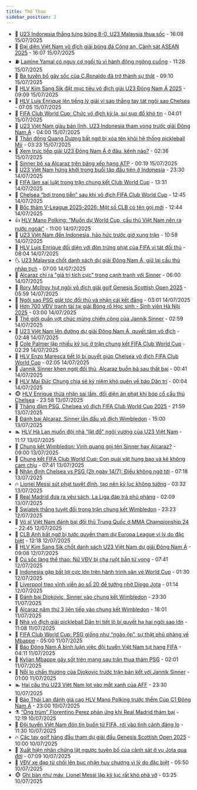 ```yaml
---
title: Thể Thao
sidebar_position: 2
---
```


<!-- dantri-the-thao:START -->
- 🎡 [U23 Indonesia thắng tưng bừng 8-0, U23 Malaysia thua sốc](https://dantri.com.vn/the-thao/u23-indonesia-thang-tung-bung-8-0-u23-malaysia-thua-soc-20250715230834708.htm) - 16:08 15/07/2025
- 💯 [Đại diện Việt Nam vô địch giải bóng đá Công an, Cảnh sát ASEAN 2025](https://dantri.com.vn/the-thao/dai-dien-viet-nam-vo-dich-giai-bong-da-cong-an-canh-sat-asean-2025-20250715235909077.htm) - 16:07 15/07/2025
- ⛽️ [Lamine Yamal có nguy cơ ngồi tù vì hành động ngông cuồng](https://dantri.com.vn/the-thao/lamine-yamal-co-nguy-co-ngoi-tu-vi-hanh-dong-ngong-cuong-20250715122901710.htm) - 11:28 15/07/2025
- 💃 [Ba tuyên bố gây sốc của C.Ronaldo đã trở thành sự thật](https://dantri.com.vn/the-thao/ba-tuyen-bo-gay-soc-cua-cronaldo-da-tro-thanh-su-that-20250715124542610.htm) - 09:10 15/07/2025
- 🌈 [HLV Kim Sang Sik đặt mục tiêu vô địch giải U23 Đông Nam Á 2025](https://dantri.com.vn/the-thao/hlv-kim-sang-sik-dat-muc-tieu-vo-dich-giai-u23-dong-nam-a-2025-20250715160913828.htm) - 09:09 15/07/2025
- 🦅 [HLV Luis Enrique lên tiếng lý giải vì sao thẳng tay tát ngôi sao Chelsea](https://dantri.com.vn/the-thao/hlv-luis-enrique-len-tieng-ly-giai-vi-sao-thang-tay-tat-ngoi-sao-chelsea-20250715120549302.htm) - 07:05 15/07/2025
- 🌝 [FIFA Club World Cup: Chức vô địch kỳ lạ, sự sụp đổ khó tin](https://dantri.com.vn/the-thao/fifa-club-world-cup-chuc-vo-dich-ky-la-su-sup-do-kho-tin-20250715013043549.htm) - 04:01 15/07/2025
- 🚀 [U23 Việt Nam giàu bản lĩnh, U23 Indonesia tham vọng trước giải Đông Nam Á](https://dantri.com.vn/the-thao/u23-viet-nam-giau-ban-linh-u23-indonesia-tham-vong-truoc-giai-dong-nam-a-20250715102700086.htm) - 04:00 15/07/2025
- 🎉 [Thần đồng Quang Dương bất ngờ bị xóa tên khỏi hệ thống pickleball Mỹ](https://dantri.com.vn/the-thao/than-dong-quang-duong-bat-ngo-bi-xoa-ten-khoi-he-thong-pickleball-my-20250715102252732.htm) - 03:23 15/07/2025
- 📝 [Xem trực tiếp giải U23 Đông Nam Á ở đâu, kênh nào?](https://dantri.com.vn/the-thao/xem-truc-tiep-giai-u23-dong-nam-a-o-dau-kenh-nao-20250715093643461.htm) - 02:36 15/07/2025
- 🦄 [Sinner bỏ xa Alcaraz trên bảng xếp hạng ATP](https://dantri.com.vn/the-thao/sinner-bo-xa-alcaraz-tren-bang-xep-hang-atp-20250715071653174.htm) - 00:19 15/07/2025
- 🎉 [U23 Việt Nam hứng khởi trong buổi tập đầu tiên ở Indonesia](https://dantri.com.vn/the-thao/u23-viet-nam-hung-khoi-trong-buoi-tap-dau-tien-o-indonesia-20250715062918348.htm) - 23:30 14/07/2025
- 💼 [FIFA làm sai luật trong trận chung kết Club World Cup](https://dantri.com.vn/the-thao/fifa-lam-sai-luat-trong-tran-chung-ket-club-world-cup-20250714203102658.htm) - 13:31 14/07/2025
- 🤡 [Chelsea “bơi trong tiền” sau khi vô địch FIFA Club World Cup](https://dantri.com.vn/the-thao/chelsea-boi-trong-tien-sau-khi-vo-dich-fifa-club-world-cup-20250714184455875.htm) - 12:45 14/07/2025
- 🦆 [Bốc thăm V-League 2025-2026: Một số CLB có tên gọi mới](https://dantri.com.vn/the-thao/boc-tham-v-league-2025-2026-mot-so-clb-co-ten-goi-moi-20250714192208353.htm) - 12:44 14/07/2025
- 👍 [HLV Mano Polking: “Muốn dự World Cup, cầu thủ Việt Nam nên ra nước ngoài”](https://dantri.com.vn/the-thao/hlv-mano-polking-muon-du-world-cup-cau-thu-viet-nam-nen-ra-nuoc-ngoai-20250714143752303.htm) - 11:00 14/07/2025
- 💼 [U23 Việt Nam đến Indonesia, háo hức trước giờ xung trận](https://dantri.com.vn/the-thao/u23-viet-nam-den-indonesia-hao-huc-truoc-gio-xung-tran-20250714174255388.htm) - 10:58 14/07/2025
- 🦒 [HLV Luis Enrique đối diện với đòn trừng phạt của FIFA vì tát đối thủ](https://dantri.com.vn/the-thao/hlv-luis-enrique-doi-dien-voi-don-trung-phat-cua-fifa-vi-tat-doi-thu-20250714145651919.htm) - 08:04 14/07/2025
- 🌜 [U23 Malaysia chốt danh sách dự giải Đông Nam Á, giữ lại cầu thủ nhập tịch](https://dantri.com.vn/the-thao/u23-malaysia-chot-danh-sach-du-giai-dong-nam-a-giu-lai-cau-thu-nhap-tich-20250714100153011.htm) - 07:00 14/07/2025
- 🦆 [Alcaraz chỉ ra &quot;giá trị tích cực&quot; trong cạnh tranh với Sinner](https://dantri.com.vn/the-thao/alcaraz-chi-ra-gia-tri-tich-cuc-trong-canh-tranh-voi-sinner-20250714085424272.htm) - 06:00 14/07/2025
- 💪 [Rory McIlroy hụt ngôi vô địch giải golf Genesis Scottish Open 2025](https://dantri.com.vn/the-thao/rory-mcilroy-hut-ngoi-vo-dich-giai-golf-genesis-scottish-open-2025-20250714145532205.htm) - 05:59 14/07/2025
- 🧠 [Ngôi sao PSG giật tóc đối thủ và nhận cái kết đắng](https://dantri.com.vn/the-thao/ngoi-sao-psg-giat-toc-doi-thu-va-nhan-cai-ket-dang-20250714095507511.htm) - 03:01 14/07/2025
- 🦄 [Hơn 700 VĐV tranh tài tại giải Bóng rổ Học sinh - Sinh viên Hà Nội 2025](https://dantri.com.vn/the-thao/hon-700-vdv-tranh-tai-tai-giai-bong-ro-hoc-sinh-sinh-vien-ha-noi-2025-20250714151339566.htm) - 03:00 14/07/2025
- 🥸 [Thế giới quần vợt chúc mừng chiến công của Jannik Sinner](https://dantri.com.vn/the-thao/the-gioi-quan-vot-chuc-mung-chien-cong-cua-jannik-sinner-20250714095825200.htm) - 02:59 14/07/2025
- 🤠 [U23 Việt Nam lên đường dự giải Đông Nam Á, quyết tâm vô địch](https://dantri.com.vn/the-thao/u23-viet-nam-len-duong-du-giai-dong-nam-a-quyet-tam-vo-dich-20250714094251118.htm) - 02:48 14/07/2025
- 👺 [Cole Palmer lập nhiều kỷ lục ở trận chung kết FIFA Club World Cup](https://dantri.com.vn/the-thao/cole-palmer-lap-nhieu-ky-luc-o-tran-chung-ket-fifa-club-world-cup-20250714091731095.htm) - 02:29 14/07/2025
- 📝 [HLV Enzo Maresca tiết lộ bí quyết giúp Chelsea vô địch FIFA Club World Cup](https://dantri.com.vn/the-thao/hlv-enzo-maresca-tiet-lo-bi-quyet-giup-chelsea-vo-dich-fifa-club-world-cup-20250714080304526.htm) - 02:05 14/07/2025
- 🦆 [Jannik Sinner khen ngợi đối thủ, Alcaraz buồn bã sau thất bại](https://dantri.com.vn/the-thao/jannik-sinner-khen-ngoi-doi-thu-alcaraz-buon-ba-sau-that-bai-20250714073922437.htm) - 00:41 14/07/2025
- 🥳 [HLV Mai Đức Chung chia sẻ kỷ niệm khó quên về báo Dân trí](https://dantri.com.vn/the-thao/hlv-mai-duc-chung-chia-se-ky-niem-kho-quen-ve-bao-dan-tri-20250613010611502.htm) - 00:04 14/07/2025
- 🐵 [HLV Enrique thừa nhận sai lầm, đối diện án phạt khi bóp cổ cầu thủ Chelsea](https://dantri.com.vn/the-thao/hlv-enrique-thua-nhan-sai-lam-doi-dien-an-phat-khi-bop-co-cau-thu-chelsea-20250714065559645.htm) - 23:58 13/07/2025
- 🤩 [Thắng đậm PSG, Chelsea vô địch FIFA Club World Cup 2025](https://dantri.com.vn/the-thao/thang-dam-psg-chelsea-vo-dich-fifa-club-world-cup-2025-20250714050828173.htm) - 21:59 13/07/2025
- 🤠 [Đánh bại Alcaraz, Sinner lần đầu vô địch Wimbledon](https://dantri.com.vn/the-thao/danh-bai-alcaraz-sinner-lan-dau-vo-dich-wimbledon-20250713220020223.htm) - 15:00 13/07/2025
- 🏊 [HLV Hà Lan muốn đội nhà “lật đổ” ngôi vương của U23 Việt Nam](https://dantri.com.vn/the-thao/hlv-ha-lan-muon-doi-nha-lat-do-ngoi-vuong-cua-u23-viet-nam-20250713181702008.htm) - 11:17 13/07/2025
- 🗽 [Chung kết Wimbledon: Vinh quang gọi tên Sinner hay Alcaraz?](https://dantri.com.vn/the-thao/chung-ket-wimbledon-vinh-quang-goi-ten-sinner-hay-alcaraz-20250713081628868.htm) - 09:00 13/07/2025
- 🚀 [Chung kết FIFA Club World Cup: Con quái vật hung bạo và kẻ không cam chịu](https://dantri.com.vn/the-thao/chung-ket-fifa-club-world-cup-con-quai-vat-hung-bao-va-ke-khong-cam-chiu-20250713011651622.htm) - 07:41 13/07/2025
- 🎉 [Nhận định Chelsea vs PSG &lpar;2h ngày 14/7&rpar;: Điều không ngờ tới](https://dantri.com.vn/the-thao/nhan-dinh-chelsea-vs-psg-2h-ngay-147-dieu-khong-ngo-toi-20250713141802357.htm) - 07:18 13/07/2025
- 🔥 [Lionel Messi sút phạt tuyệt đỉnh, tạo nên kỷ lục không tưởng](https://dantri.com.vn/the-thao/lionel-messi-sut-phat-tuyet-dinh-tao-nen-ky-luc-khong-tuong-20250713103155893.htm) - 03:32 13/07/2025
- 🎉 [Real Madrid đưa ra yêu sách, La Liga đáp trả phũ phàng](https://dantri.com.vn/the-thao/real-madrid-dua-ra-yeu-sach-la-liga-dap-tra-phu-phang-20250713090920025.htm) - 02:09 13/07/2025
- 🎡 [Swiatek thắng tuyệt đối trong trận chung kết Wimbledon](https://dantri.com.vn/the-thao/swiatek-thang-tuyet-doi-trong-tran-chung-ket-wimbledon-20250713062255816.htm) - 23:23 12/07/2025
- 🐻 [Võ sĩ Việt Nam đánh bại đối thủ Trung Quốc ở MMA Championship 24](https://dantri.com.vn/the-thao/vo-si-viet-nam-danh-bai-doi-thu-trung-quoc-o-mma-championship-24-20250713064602228.htm) - 22:45 12/07/2025
- 🌊 [CLB Anh bất ngờ bị tước quyền tham dự Europa League vì lý do đặc biệt](https://dantri.com.vn/the-thao/clb-anh-bat-ngo-bi-tuoc-quyen-tham-du-europa-league-vi-ly-do-dac-biet-20250712151716239.htm) - 12:18 12/07/2025
- 💃 [HLV Kim Sang Sik chốt danh sách U23 Việt Nam dự giải Đông Nam Á](https://dantri.com.vn/the-thao/hlv-kim-sang-sik-chot-danh-sach-u23-viet-nam-du-giai-dong-nam-a-20250712160602381.htm) - 09:08 12/07/2025
- 🤔 [Cú sốc làng thể thao: Nữ VĐV bị cha ruột bắn tử vong](https://dantri.com.vn/the-thao/cu-soc-lang-the-thao-nu-vdv-bi-cha-ruot-ban-tu-vong-20250712144131500.htm) - 07:41 12/07/2025
- 🤭 [Indonesia gặp bất lợi cực lớn trên hành trình săn vé World Cup](https://dantri.com.vn/the-thao/indonesia-gap-bat-loi-cuc-lon-tren-hanh-trinh-san-ve-world-cup-20250712083016439.htm) - 01:30 12/07/2025
- 👹 [Liverpool treo vĩnh viễn áo số 20 để tưởng nhớ Diogo Jota](https://dantri.com.vn/the-thao/liverpool-treo-vinh-vien-ao-so-20-de-tuong-nho-diogo-jota-20250712081429886.htm) - 01:14 12/07/2025
- 🗽 [Đánh bại Djokovic, Sinner vào chung kết Wimbledon](https://dantri.com.vn/the-thao/danh-bai-djokovic-sinner-vao-chung-ket-wimbledon-20250712062733749.htm) - 23:30 11/07/2025
- 🥳 [Alcaraz năm thứ 3 liên tiếp vào chung kết Wimbledon](https://dantri.com.vn/the-thao/alcaraz-nam-thu-3-lien-tiep-vao-chung-ket-wimbledon-20250711230124418.htm) - 18:01 11/07/2025
- 💃 [Nhà vô địch giải pickleball Dân trí tiết lộ bí quyết hạ hai ngôi sao lớn](https://dantri.com.vn/the-thao/nha-vo-dich-giai-pickleball-dan-tri-tiet-lo-bi-quyet-ha-hai-ngoi-sao-lon-20250711113242700.htm) - 11:08 11/07/2025
- 🧰 [FIFA Club World Cup: PSG giống như “ngáo ộp”, sự thật phũ phàng về Mbappe](https://dantri.com.vn/the-thao/fifa-club-world-cup-psg-giong-nhu-ngao-op-su-that-phu-phang-ve-mbappe-20250710230944700.htm) - 05:00 11/07/2025
- 💪 [Báo Đông Nam Á bình luận việc đội tuyển Việt Nam tụt hạng FIFA](https://dantri.com.vn/the-thao/bao-dong-nam-a-binh-luan-viec-doi-tuyen-viet-nam-tut-hang-fifa-20250710225454784.htm) - 04:11 11/07/2025
- 🚀 [Kylian Mbappe gây sốt trên mạng sau trận thua thảm PSG](https://dantri.com.vn/the-thao/kylian-mbappe-gay-sot-tren-mang-sau-tran-thua-tham-psg-20250710234010912.htm) - 02:01 11/07/2025
- 🤠 [Nỗi lo chấn thương của Djokovic trước trận bán kết với Jannik Sinner](https://dantri.com.vn/the-thao/noi-lo-chan-thuong-cua-djokovic-truoc-tran-ban-ket-voi-jannik-sinner-20250711064643304.htm) - 01:00 11/07/2025
- 🏊 [Hai cầu thủ U23 Việt Nam lọt vào mắt xanh của AFF](https://dantri.com.vn/the-thao/hai-cau-thu-u23-viet-nam-lot-vao-mat-xanh-cua-aff-20250711000314657.htm) - 23:30 10/07/2025
- 🦄 [Báo Thái Lan đánh giá cao HLV Mano Polking trước thềm Cúp C1 Đông Nam Á](https://dantri.com.vn/the-thao/bao-thai-lan-danh-gia-cao-hlv-mano-polking-truoc-them-cup-c1-dong-nam-a-20250710133002615.htm) - 23:00 10/07/2025
- ⚗️ [“Ông trùm” Florentino Perez phản ứng khi Real Madrid thảm bại](https://dantri.com.vn/the-thao/ong-trum-florentino-perez-phan-ung-khi-real-madrid-tham-bai-20250710191944688.htm) - 12:19 10/07/2025
- 🥷 [Đội tuyển Việt Nam đón tin buồn từ FIFA, rơi vào tình cảnh đáng lo](https://dantri.com.vn/the-thao/doi-tuyen-viet-nam-don-tin-buon-tu-fifa-roi-vao-tinh-canh-dang-lo-20250710181427952.htm) - 11:30 10/07/2025
- 🔥 [Các tay golf hàng đầu tham dự giải đấu Genesis Scottish Open 2025](https://dantri.com.vn/the-thao/cac-tay-golf-hang-dau-tham-du-giai-dau-genesis-scottish-open-2025-20250710134510458.htm) - 10:00 10/07/2025
- 🦅 [Xuất hiện nhân chứng lật ngược tuyên bố của cảnh sát ở vụ Jota qua đời](https://dantri.com.vn/the-thao/xuat-hien-nhan-chung-lat-nguoc-tuyen-bo-cua-canh-sat-o-vu-jota-qua-doi-20250710133957565.htm) - 07:09 10/07/2025
- 🌝 [VĐV xe đạp từ chối lên bục nhận huy chương vì lý do đặc biệt](https://dantri.com.vn/the-thao/vdv-xe-dap-tu-choi-len-buc-nhan-huy-chuong-vi-ly-do-dac-biet-20250710125032016.htm) - 05:50 10/07/2025
- 🐵 [Ghi bàn như máy, Lionel Messi lập kỷ lục rất khó phá vỡ](https://dantri.com.vn/the-thao/ghi-ban-nhu-may-lionel-messi-lap-ky-luc-rat-kho-pha-vo-20250710092520807.htm) - 03:25 10/07/2025<!-- dantri-the-thao:END -->
